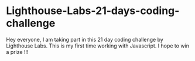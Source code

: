 # Lighthouse-Labs-21-days-coding-challenge

Hey everyone,
I am taking part in this 21 day coding challenge by Lighthouse Labs.
This is my first time working with Javascript. I hope to win a prize !!!
